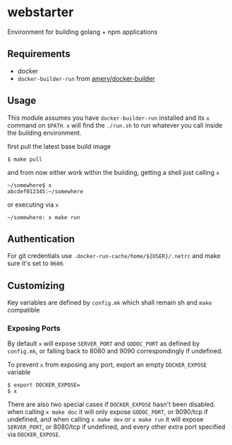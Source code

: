 # webstarter

Environment for building golang + npm applications

## Requirements

* docker
* `docker-builder-run` from [amery/docker-builder](https://github.com/amery/docker-builder)

## Usage

This module assumes you have `docker-builder-run` installed and its `x` command on `$PATH`.
`x` will find the `./run.sh` to run whatever you call inside the building environment.

first pull the latest base build image
```
$ make pull
```

and from now either work within the building, getting a shell just calling `x`
```
~/somewhere$ x
abcdef012345:~/somewhere
```

or executing via `x`
```
~/somewhere: x make run
```

## Authentication

For git credentials use `.docker-run-cache/home/${USER}/.netrc` and make sure it's set to `0600`.

## Customizing

Key variables are defined by `config.mk` which shall remain sh and `make` compatible

### Exposing Ports

By default `x` will expose `SERVER_PORT` and `GODOC_PORT` as defined by `config.mk`,
or falling back to 8080 and 9090 correspondingly if undefined.

To prevent `x` from exposing any port, export an empty `DOCKER_EXPOSE` variable
```
$ export DOCKER_EXPOSE=
$ x
```

There are also two special cases if `DOCKER_EXPOSE` hasn't been disabled.
when calling `x make doc` it will only expose `GODOC_PORT`, or 9090/tcp if undefined,
and when calling `x make dev` or `x make run` it will expose `SERVER_PORT`, or 8080/tcp if undefined,
and every other extra port specified via `DOCKER_EXPOSE`.
